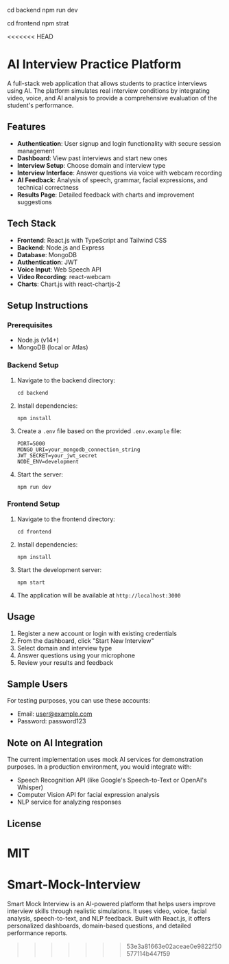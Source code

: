 <!-- To run -->
<!-- open new ternimal -->

cd backend
npm run dev

<!--Another New terminal -->

cd frontend
npm strat

<<<<<<< HEAD

# AI Interview Practice Platform

A full-stack web application that allows students to practice interviews using AI. The platform simulates real interview conditions by integrating video, voice, and AI analysis to provide a comprehensive evaluation of the student's performance.

## Features

- **Authentication**: User signup and login functionality with secure session management
- **Dashboard**: View past interviews and start new ones
- **Interview Setup**: Choose domain and interview type
- **Interview Interface**: Answer questions via voice with webcam recording
- **AI Feedback**: Analysis of speech, grammar, facial expressions, and technical correctness
- **Results Page**: Detailed feedback with charts and improvement suggestions

## Tech Stack

- **Frontend**: React.js with TypeScript and Tailwind CSS
- **Backend**: Node.js and Express
- **Database**: MongoDB
- **Authentication**: JWT
- **Voice Input**: Web Speech API
- **Video Recording**: react-webcam
- **Charts**: Chart.js with react-chartjs-2

## Setup Instructions

### Prerequisites

- Node.js (v14+)
- MongoDB (local or Atlas)

### Backend Setup

1. Navigate to the backend directory:

   ```
   cd backend
   ```

2. Install dependencies:

   ```
   npm install
   ```

3. Create a `.env` file based on the provided `.env.example` file:

   ```
   PORT=5000
   MONGO_URI=your_mongodb_connection_string
   JWT_SECRET=your_jwt_secret
   NODE_ENV=development
   ```

4. Start the server:
   ```
   npm run dev
   ```

### Frontend Setup

1. Navigate to the frontend directory:

   ```
   cd frontend
   ```

2. Install dependencies:

   ```
   npm install
   ```

3. Start the development server:

   ```
   npm start
   ```

4. The application will be available at `http://localhost:3000`

## Usage

1. Register a new account or login with existing credentials
2. From the dashboard, click "Start New Interview"
3. Select domain and interview type
4. Answer questions using your microphone
5. Review your results and feedback

## Sample Users

For testing purposes, you can use these accounts:

- Email: user@example.com
- Password: password123

## Note on AI Integration

The current implementation uses mock AI services for demonstration purposes. In a production environment, you would integrate with:

- Speech Recognition API (like Google's Speech-to-Text or OpenAI's Whisper)
- Computer Vision API for facial expression analysis
- NLP service for analyzing responses

## License

# MIT

# Smart-Mock-Interview

Smart Mock Interview is an AI-powered platform that helps users improve interview skills through realistic simulations. It uses video, voice, facial analysis, speech-to-text, and NLP feedback. Built with React.js, it offers personalized dashboards, domain-based questions, and detailed performance reports.

> > > > > > > 53e3a81663e02aceae0e9822f50577114b447f59
